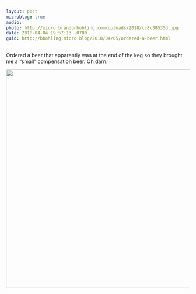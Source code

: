 ```yaml
---
layout: post
microblog: true
audio: 
photo: http://micro.brandonbohling.com/uploads/2018/cc8c38535d.jpg
date: 2018-04-04 19:57:13 -0700
guid: http://bbohling.micro.blog/2018/04/05/ordered-a-beer.html
---
```

Ordered a beer that apparently was at the end of the keg so they brought me a “small” compensation beer. Oh darn.

<img src="http://micro.brandonbohling.com/uploads/2018/cc8c38535d.jpg" width="600" height="599" />
